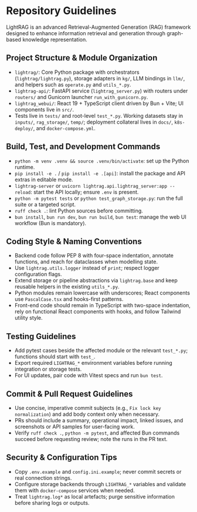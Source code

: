 # Repository Guidelines

LightRAG is an advanced Retrieval-Augmented Generation (RAG) framework designed to enhance information retrieval and generation through graph-based knowledge representation.

## Project Structure & Module Organization
- `lightrag/`: Core Python package with orchestrators (`lightrag/lightrag.py`), storage adapters in `kg/`, LLM bindings in `llm/`, and helpers such as `operate.py` and `utils_*.py`.
- `lightrag-api/`: FastAPI service (`lightrag_server.py`) with routers under `routers/` and Gunicorn launcher `run_with_gunicorn.py`.
- `lightrag_webui/`: React 19 + TypeScript client driven by Bun + Vite; UI components live in `src/`.
- Tests live in `tests/` and root-level `test_*.py`. Working datasets stay in `inputs/`, `rag_storage/`, `temp/`; deployment collateral lives in `docs/`, `k8s-deploy/`, and `docker-compose.yml`.

## Build, Test, and Development Commands
- `python -m venv .venv && source .venv/bin/activate`: set up the Python runtime.
- `pip install -e .` / `pip install -e .[api]`: install the package and API extras in editable mode.
- `lightrag-server` or `uvicorn lightrag.api.lightrag_server:app --reload`: start the API locally; ensure `.env` is present.
- `python -m pytest tests` or `python test_graph_storage.py`: run the full suite or a targeted script.
- `ruff check .`: lint Python sources before committing.
- `bun install`, `bun run dev`, `bun run build`, `bun test`: manage the web UI workflow (Bun is mandatory).

## Coding Style & Naming Conventions
- Backend code follow PEP 8 with four-space indentation, annotate functions, and reach for dataclasses when modelling state.
- Use `lightrag.utils.logger` instead of `print`; respect logger configuration flags.
- Extend storage or pipeline abstractions via `lightrag.base` and keep reusable helpers in the existing `utils_*.py`.
- Python modules remain lowercase with underscores; React components use `PascalCase.tsx` and hooks-first patterns.
- Front-end code should remain in TypeScript with two-space indentation, rely on functional React components with hooks, and follow Tailwind utility style.

## Testing Guidelines
- Add pytest cases beside the affected module or the relevant `test_*.py`; functions should start with `test_`.
- Export required `LIGHTRAG_*` environment variables before running integration or storage tests.
- For UI updates, pair code with Vitest specs and run `bun test`.

## Commit & Pull Request Guidelines
- Use concise, imperative commit subjects (e.g., `Fix lock key normalization`) and add body context only when necessary.
- PRs should include a summary, operational impact, linked issues, and screenshots or API samples for user-facing work.
- Verify `ruff check .`, `python -m pytest`, and affected Bun commands succeed before requesting review; note the runs in the PR text.

## Security & Configuration Tips
- Copy `.env.example` and `config.ini.example`; never commit secrets or real connection strings.
- Configure storage backends through `LIGHTRAG_*` variables and validate them with `docker-compose` services when needed.
- Treat `lightrag.log*` as local artefacts; purge sensitive information before sharing logs or outputs.
